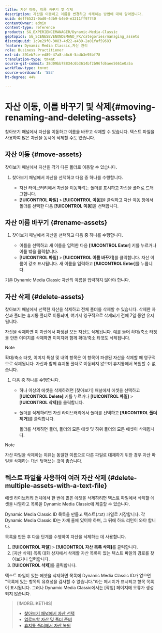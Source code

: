 ```yaml
---
title: 자산 이동, 이름 바꾸기 및 삭제
description: 자산을 이동하고 이름을 변경하고 삭제하는 방법에 대해 알아봅니다.
uuid: deff6521-0ad0-4db9-b4e0-e3211ff97740
contentOwner: admin
content-type: reference
products: SG_EXPERIENCEMANAGER/Dynamic-Media-Classic
geptopics: SG_SCENESEVENONDEMAND_PK/categories/managing_assets
discoiquuid: 1c9e29f0-3083-4d22-a439-2a01faf59683
feature: Dynamic Media Classic,자산 관리
role: Business Practitioner
exl-id: 391eb7ce-ed89-47a8-a6c6-5adb3e95bf78
translation-type: tm+mt
source-git-commit: 38d09bb78834c6b3614bf2b96fd6aee5661e0a5a
workflow-type: tm+mt
source-wordcount: '553'
ht-degree: 44%

---
```


# 자산 이동, 이름 바꾸기 및 삭제{#moving-renaming-and-deleting-assets}

찾아보기 패널에서 자산을 이동하고 이름을 바꾸고 삭제할 수 있습니다. 텍스트 파일을 사용하여 많은 자산을 동시에 삭제할 수도 있습니다.

## 자산 이동 {#move-assets}

찾아보기 패널에서 자산을 각기 다른 폴더로 이동할 수 있습니다.

1. 찾아보기 패널에서 자산을 선택하고 다음 중 하나를 수행합니다.

   * 자산 라이브러리에서 자산을 이동하려는 폴더를 표시하고 자산을 폴더로 드래그합니다.
   * **[!UICONTROL 파일]** > **[!UICONTROL 이동]**&#x200B;을 클릭하고 자산 이동 창에서 폴더를 선택한 다음 **[!UICONTROL 이동]**&#x200B;을 선택합니다.

## 자산 이름 바꾸기 {#rename-assets}

1. 찾아보기 패널에서 자산을 선택하고 다음 중 하나를 수행합니다.

   * 이름을 선택하고 새 이름을 입력한 다음 **[!UICONTROL Enter]** 키를 누르거나 이름 밖을 클릭합니다.
   * **[!UICONTROL 파일]** > **[!UICONTROL 이름 바꾸기]**&#x200B;를 클릭합니다. 자산 이름이 강조 표시됩니다. 새 이름을 입력하고 **[!UICONTROL Enter]**&#x200B;를 누릅니다.

기존 Dynamic Media Classic 자산의 이름을 입력하지 않아야 합니다.

## 자산 삭제 {#delete-assets}

찾아보기 패널에서 선택한 자산을 삭제하고 전체 폴더를 삭제할 수 있습니다. 삭제한 자산과 폴더는 휴지통 폴더로 이동되며, 여기서 영구적으로 삭제되기 전에 7일 동안 유지됩니다.

자산을 삭제하면 이 자산에서 파생된 모든 자산도 삭제됩니다. 예를 들어 확대/축소 타겟을 만든 이미지를 삭제하면 이미지와 함께 확대/축소 타겟도 삭제됩니다.

>[!NOTE]
>
>확대/축소 타겟, 이미지 특성 및 내역 항목은 이 항목이 파생된 자산을 삭제할 때 영구적으로 삭제됩니다. 자산과 함께 휴지통 폴더로 이동되지 않으며 휴지통에서 복원할 수 없습니다.

1. 다음 중 하나를 수행합니다.

   * 하나 이상의 에셋을 삭제하려면 [찾아보기] 패널에서 에셋을 선택하고 **[!UICONTROL Delete]** 키를 누르거나 **[!UICONTROL 파일]** > **[!UICONTROL 삭제]**&#x200B;를 클릭합니다.
   * 폴더를 삭제하려면 자산 라이브러리에서 폴더를 선택하고 **[!UICONTROL 폴더 제거]**&#x200B;를 클릭합니다.

      폴더를 삭제하면 폴더, 폴더의 모든 에셋 및 하위 폴더의 모든 에셋이 삭제됩니다.

>[!NOTE]
>
>자산 파일을 삭제하는 이유는 동일한 이름으로 다른 파일로 대체하기 위한 경우 자산 파일을 삭제하는 대신 덮어쓰는 것이 좋습니다.

## 텍스트 파일을 사용하여 여러 자산 삭제 {#delete-multiple-assets-with-a-text-file}

에셋 라이브러리 전체에서 한 번에 많은 에셋을 삭제하려면 텍스트 파일에서 삭제할 에셋을 나열하고 목록을 Dynamic Media Classic에 제출할 수 있습니다.

Dynamic Media Classic ID 목록을 만들고 텍스트(.txt) 파일로 저장합니다. 각 Dynamic Media Classic ID는 자체 줄에 있어야 하며, 그 뒤에 하드 리턴이 와야 합니다.

목록을 만든 후 다음 단계를 수행하여 자산을 삭제하는 데 사용합니다.

1. **[!UICONTROL 파일]** > **[!UICONTROL 자산 목록 삭제]**&#x200B;를 클릭합니다.
1. [자산 삭제] 목록 대화 상자에서 삭제할 자산 목록이 있는 텍스트 파일의 경로를 찾아보거나 입력합니다.
1. **[!UICONTROL 삭제]**&#x200B;를 클릭합니다.

텍스트 파일이 있는 에셋을 삭제하면 목록에 Dynamic Media Classic ID가 없으면 &quot;목록에 있는 항목의 유효성을 검사할 수 없습니다.&quot;라는 메시지가 표시되고 항목 목록이 표시됩니다. 그러나 Dynamic Media Classic에서는 [작업] 페이지에 오류가 생성되지 않습니다.

>[!MORELIKETHIS]
>
>* [찾아보기 패널에서 자산 선택](selecting-assets-browse-panel.md#selecting_assets_in_the_browse_panel)
>* [업로드할 자산 및 폴더 준비](uploading-files.md#preparing_your_assets_and_folders_for_uploading)
>* [휴지통 폴더에서 자산 복원](trash-folder.md#restoring_assets_from_the_trash_folder)

